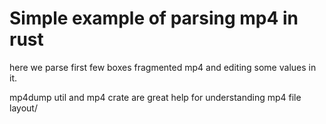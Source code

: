 # Simple example of parsing mp4 in rust

here we parse first few boxes fragmented mp4 and editing some values in it.

mp4dump util and mp4 crate are great help for understanding mp4 file layout/
